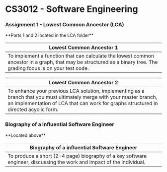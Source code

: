 <h1>CS3012 - Software Engineering</h1>

<h3> Assignment 1 - Lowest Common Ancestor (LCA) </h3> 
 **Parts 1 and 2 located in the LCA folder**

Lowest Common Ancestor 1 | 
------------ | 
To implement a function that can calculate the lowest common ancestor in a graph, that may be structured as a binary tree. The grading focus is on your test code. | 

Lowest Common Ancestor 2 | 
------------ | 
To enhance your previous LCA solution, implementing as a branch that you must ultimately merge with your master branch, an implementation of LCA that can work for graphs structured in directed acyclic form.| 

<h3> Biography of a influential Software Engineer </h3> 
 **Located above**

Biography of a influential Software Engineer| 
------------ | 
To produce a short (2-4 page) biography of a key software engineer, discussing the work and impact of the individual.| 

